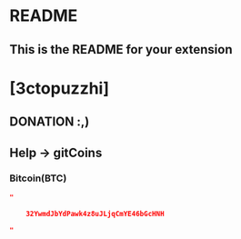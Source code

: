 # README
## This is the README for your extension 
# [3ctopuzzhi]

## DONATION :,)
## Help -> gitCoins

### Bitcoin(BTC)

```json 
"

    32YwmdJbYdPawk4z8uJLjqCmYE46bGcHNH

"
```
